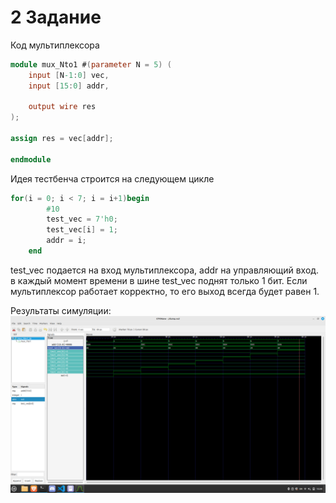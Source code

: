 # 2 Задание

Код мультиплексора
```verilog
module mux_Nto1 #(parameter N = 5) (
    input [N-1:0] vec,
    input [15:0] addr,

    output wire res
);

assign res = vec[addr];

endmodule
```

Идея тестбенча строится на следующем цикле
```verilog
for(i = 0; i < 7; i = i+1)begin
        #10
        test_vec = 7'h0;
        test_vec[i] = 1;
        addr = i;
    end
```
test_vec подается на вход мультиплексора, addr на управляющий вход. в каждый момент времени в шине test_vec поднят только 1 бит. Если мультиплексор работает корректно, то его выход всегда будет равен 1.

Результаты симуляции:
![](./img/sim.png)


